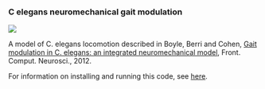 ### C elegans neuromechanical gait modulation

![](http://www.opensourcebrain.org/attachments/download/33/Selection_095.png)

A model of C. elegans locomotion described in Boyle, Berri and Cohen, [Gait modulation in C. elegans: an integrated neuromechanical model](http://www.frontiersin.org/Computational_Neuroscience/10.3389/fncom.2012.00010/abstract), Front. Comput. Neurosci., 2012.

For information on installing and running this code, see [here](https://github.com/OpenSourceBrain/CelegansNeuromechanicalGaitModulation/tree/master/WormSim).
